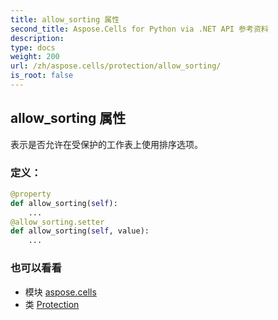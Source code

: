 ```yaml
---
title: allow_sorting 属性
second_title: Aspose.Cells for Python via .NET API 参考资料
description:
type: docs
weight: 200
url: /zh/aspose.cells/protection/allow_sorting/
is_root: false
---
```

## allow_sorting 属性

表示是否允许在受保护的工作表上使用排序选项。
### 定义：
```python
@property
def allow_sorting(self):
    ...
@allow_sorting.setter
def allow_sorting(self, value):
    ...
```

### 也可以看看
* 模块 [aspose.cells](../../)
* 类 [Protection](/cells/python-net/zh/aspose.cells/protection)

